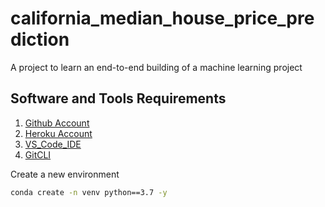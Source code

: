 
# california_median_house_price_prediction

A project to learn an end-to-end building of a machine learning project

## Software and Tools Requirements

1. [Github Account](https://github.com/)
2. [Heroku Account](https://www.heroku.com/)
3. [VS_Code_IDE](https://code.visualstudio.com/)
4. [GitCLI](https://git-scm.com/book/en/v2/Getting-Started-The-Command-Line)

Create a new environment

```bash
conda create -n venv python==3.7 -y
```
